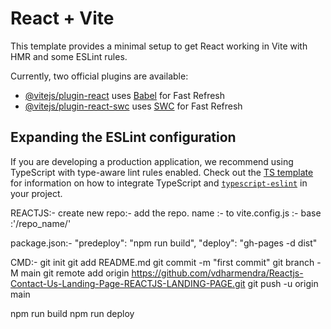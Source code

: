 # React + Vite

This template provides a minimal setup to get React working in Vite with HMR and some ESLint rules.

Currently, two official plugins are available:

- [@vitejs/plugin-react](https://github.com/vitejs/vite-plugin-react/blob/main/packages/plugin-react) uses [Babel](https://babeljs.io/) for Fast Refresh
- [@vitejs/plugin-react-swc](https://github.com/vitejs/vite-plugin-react/blob/main/packages/plugin-react-swc) uses [SWC](https://swc.rs/) for Fast Refresh

## Expanding the ESLint configuration

If you are developing a production application, we recommend using TypeScript with type-aware lint rules enabled. Check out the [TS template](https://github.com/vitejs/vite/tree/main/packages/create-vite/template-react-ts) for information on how to integrate TypeScript and [`typescript-eslint`](https://typescript-eslint.io) in your project.


<!-- GITHUB DEPLOY STEPS -->
REACTJS:- 
create new repo:- add the repo. name :- to vite.config.js :- base :'/repo_name/'

package.json:-
"predeploy": "npm run build",
"deploy": "gh-pages -d dist"

CMD:-
git init
git add README.md
git commit -m "first commit"
git branch -M main
git remote add origin https://github.com/vdharmendra/Reactjs-Contact-Us-Landing-Page-REACTJS-LANDING-PAGE.git
git push -u origin main

npm run build 
npm run deploy